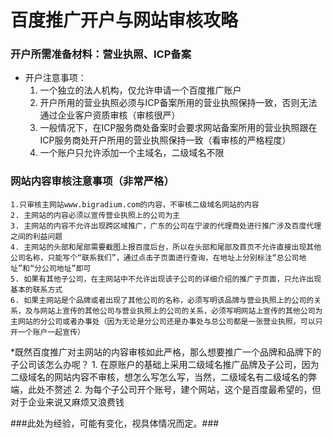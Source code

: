 # 百度推广开户与网站审核攻略 #


### 开户所需准备材料：营业执照、ICP备案 ###

  * 开户注意事项：
    1. 一个独立的法人机构，仅允许申请一个百度推广账户
    2. 开户所用的营业执照必须与ICP备案所用的营业执照保持一致，否则无法通过企业客户资质审核（审核很严）
    3. 一般情况下，在ICP服务商处备案时会要求网站备案所用的营业执照跟在ICP服务商处开户所用的营业执照保持一致（看审核的严格程度）
    4. 一个账户只允许添加一个主域名，二级域名不限


### 网站内容审核注意事项（非常严格） ###

    1.只审核主网站www.bigradium.com的内容，不审核二级域名网站的内容
    2. 主网站的内容必须以宣传营业执照上的公司为主
    3. 主网站的内容不允许出现跨区域推广，广东的公司在宁波的代理商处进行推广涉及百度代理之间的利益问题
    4. 主网站的头部和尾部需要截图上报百度后台，所以在头部和尾部及首页不允许直接出现其他公司名称，只能写个“联系我们”，通过点击子页面进行查询，在地址上分别标注“总公司地址”和“分公司地址”即可
    5. 如果有其他子公司，在主网站中不允许出现该子公司的详细介绍的推广子页面，只允许出现基本的联系方式
    6. 如果主网站是个品牌或者出现了其他公司的名称，必须写明该品牌与营业执照上的公司的关系，及与网站上宣传的其他公司与营业执照上的公司的关系，必须写明网站上宣传的其他公司为主网站的分公司或者办事处（因为无论是分公司还是办事处与总公司都是一张营业执照，可以只开一个账户一起宣传）

  *既然百度推广对主网站的内容审核如此严格，那么想要推广一个品牌和品牌下的子公司该怎么办呢？
    1. 在原账户的基础上采用二级域名推广品牌及子公司，因为二级域名的网站内容不审核，想怎么写怎么写，当然，二级域名有二级域名的弊端，此处不赘述
    2. 为每个子公司开个账号，建个网站，这个是百度最希望的，但对于企业来说又麻烦又浪费钱

###此处为经验，可能有变化，视具体情况而定。###